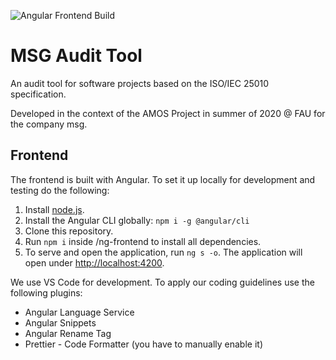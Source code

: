 ![Angular Frontend Build](https://github.com/Kexplx/msg-audit-tool/workflows/Angular%20Frontend%20Build/badge.svg)
# MSG Audit Tool
An audit tool for software projects based on the ISO/IEC 25010 specification.

Developed in the context of the AMOS Project in summer of 2020 @ FAU for the company msg.

## Frontend

The frontend is built with Angular. To set it up locally for development and testing do the following:

1. Install [node.js](https://nodejs.org/en/).
2. Install the Angular CLI globally: `npm i -g @angular/cli`
3. Clone this repository.
4. Run `npm i` inside /ng-frontend to install all dependencies.
4. To serve and open the application, run `ng s -o`. The application will open under [http://localhost:4200](http://localhost:4200).

We use VS Code for development. To apply our coding guidelines use the following plugins:
- Angular Language Service
- Angular Snippets
- Angular Rename Tag
- Prettier - Code Formatter (you have to manually enable it)
